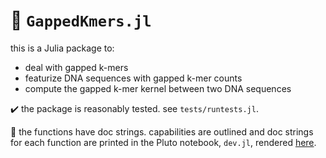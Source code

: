 # 🧬 `GappedKmers.jl`

this is a Julia package to:
* deal with gapped k-mers
* featurize DNA sequences with gapped k-mer counts
* compute the gapped k-mer kernel between two DNA sequences

✔️ the package is reasonably tested. see `tests/runtests.jl`.

📗 the functions have doc strings. capabilities are outlined and doc strings for each function are printed in the Pluto notebook, `dev.jl`, rendered [here]([https://github.com/SimonEnsemble/GappedKmers.jl/blob/main/dev.html](https://simonensemble.github.io/GappedKmers.jl/dev.html)).

